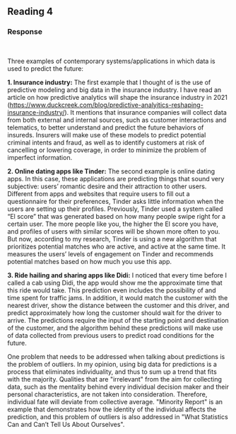 ## Reading 4
### **Response**
<br/>

Three examples of contemporary systems/applications in which data is used to predict the future:

<b>1. Insurance industry:</b>
The first example that I thought of is the use of predictive modeling and big data in the insurance industry. I have read an article on how predictive analytics will shape the insurance industry in 2021 (https://www.duckcreek.com/blog/predictive-analyitics-reshaping-insurance-industry/). It mentions that insurance companies will collect data from both external and internal sources, such as customer interactions and telematics, to better understand and predict the future behaviors of insureds. Insurers will make use of these models to predict potential criminal intents and fraud, as well as to identify customers at risk of cancelling or lowering coverage, in order to minimize the problem of imperfect information.

<b>2. Online dating apps like Tinder:</b>
The second example is online dating apps. In this case, these applications are predicting things that sound very subjective: users’ romantic desire and their attraction to other users. Different from apps and websites that require users to fill out a questionnaire for their preferences, Tinder asks little information when the users are setting up their profiles. Previously, Tinder used a system called “El score” that was generated based on how many people swipe right for a certain user. The more people like you, the higher the El score you have, and profiles of users with similar scores will be shown more often to you. But now, according to my research, Tinder is using a new algorithm that prioritizes potential matches who are active, and active at the same time. It measures the users’ levels of engagement on Tinder and recommends potential matches based on how much you use this app.

<b>3. Ride hailing and sharing apps like Didi:</b>
I noticed that every time before I called a cab using Didi, the app would show me the approximate time that this ride would take. This prediction even includes the possibility of and time spent for traffic jams. In addition, it would match the customer with the nearest driver, show the distance between the customer and this driver, and predict approximately how long the customer should wait for the driver to arrive. The predictions require the input of the starting point and destination of the customer, and the algorithm behind these predictions will make use of data collected from previous users to predict road conditions for the future.

One problem that needs to be addressed when talking about predictions is the problem of outliers. In my opinion, using big data for predictions is a process that eliminates individuality, and thus to sum up a trend that fits with the majority. Qualities that are "irrelevant" from the aim for collecting data, such as the mentality behind every individual decision maker and their personal characteristics, are not taken into consideration. Therefore, individual fate will deviate from collective average. "Minority Report" is an example that demonstrates how the identity of the individual affects the prediction, and this problem of outliers is also addressed in "What Statistics Can and Can’t Tell Us About Ourselves". 
